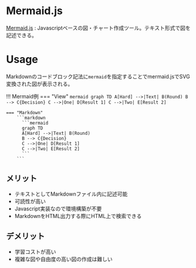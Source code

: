 # Mermaid.js

[Mermaid.js](https://mermaid-js.github.io/mermaid/)
:   Javascriptベースの図・チャート作成ツール。テキスト形式で図を記述できる。


# Usage

Markdownのコードブロック記法に`mermaid`を指定することでmermaid.jsでSVG変換された図が表示される。

!!! Mermaid例
    === "View"
        ```mermaid
        graph TD
        A[Hard] -->|Text| B(Round)
        B --> C{Decision}
        C -->|One| D[Result 1]
        C -->|Two| E[Result 2]
        ```
    
    === "Markdown"
        ```markdown
          ```mermaid
          graph TD
          A[Hard] -->|Text| B(Round)
          B --> C{Decision}
          C -->|One| D[Result 1]
          C -->|Two| E[Result 2]
          ```
        ```

## メリット

- テキストとしてMarkdownファイル内に記述可能
- 可読性が高い
- Javascript実装なので環境構築が不要
- MarkdownをHTML出力する際にHTML上で検索できる

## デメリット

- 学習コストが高い
- 複雑な図や自由度の高い図の作成は難しい